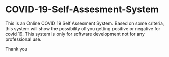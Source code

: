 # COVID-19-Self-Assesment-System

This is an Online COVID 19 Self Assesment System. Based on some criteria, this system will show the possibility of you getting positive or negative for covid 19. 
This system is only for software development not for any professional use. 

Thank you
